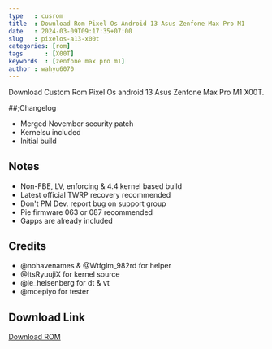 ```yaml
---
type   : cusrom
title  : Download Rom Pixel Os Android 13 Asus Zenfone Max Pro M1
date   : 2024-03-09T09:17:35+07:00
slug   : pixelos-a13-x00t
categories: [rom]
tags      : [X00T]
keywords  : [zenfone max pro m1]
author : wahyu6070
---
```


Download Custom Rom Pixel Os android 13 Asus Zenfone Max Pro M1 X00T.


##;Changelog
- Merged November security patch
- Kernelsu included 
- Initial build

## Notes
- Non-FBE, LV, enforcing & 4.4 kernel based build
- Latest official TWRP recovery recommended
- Don't PM Dev. report bug on support group 
- Pie firmware 063 or 087 recommended
- Gapps are already included 

## Credits
- @nohavenames & @Wtfglm_982rd for helper
- @ItsRyuujiX for kernel source 
- @le_heisenberg for dt & vt 
- @moepiyo for tester

## Download Link
[Download ROM](https://devuploads.com/f1wp84k7nrn9)
